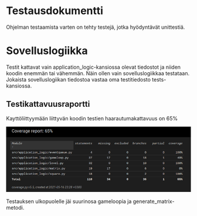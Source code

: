 # Testausdokumentti

Ohjelman testaamista varten on tehty testejä, jotka hyödyntävät unittestiä. 

# Sovelluslogiikka

Testit kattavat vain application_logic-kansiossa olevat tiedostot ja niiden koodin enemmän tai vähemmän.
Näin ollen vain sovelluslogiikkaa testataan. Jokaista sovelluslogiikan tiedostoa vastaa oma testitiedosto tests-kansiossa.  

## Testikattavuusraportti
 
Kayttöliittyymään liittyvän koodin testien haarautumakattavuus on 65%

![Coverage report](/dokumentaatio/kuvat/coverage_report.png)

Testauksen ulkopuolelle jäi suurinosa gameloopia ja generate_matrix-metodi.
